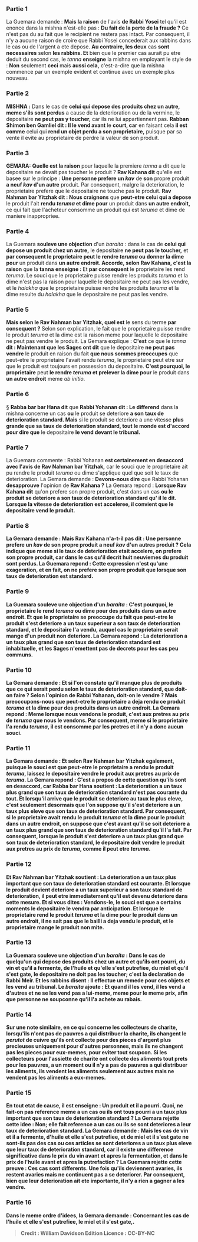 
### Partie 1
La Guemara demande : <b>Mais la raison</b> de l'avis <b>de Rabbi Yosei</b> tel qu'il est enonce dans la mishna n'est-elle pas : <b>Du fait de la perte de la fraude ?</b> Ce n'est pas du au fait que le recipient ne restera pas intact. Par consequent, il n'y a aucune raison de croire que Rabbi Yosei concederait aux rabbins dans le cas ou de l'argent a ete depose. <b>Au contraire, les deux</b> cas <b>sont necessaires</b> selon <b>les rabbins. Et</b> bien que le premier cas aurait pu etre deduit du second cas, le <i>tanna</i> <b>enseigne</b> la mishna en employant le style de : <b>Non</b> seulement <b>ceci</b> mais <b>aussi cela,</b> c'est-a-dire que la mishna commence par un exemple evident et continue avec un exemple plus nouveau.

### Partie 2
<strong>MISHNA :</strong> Dans le cas de <b>celui qui depose des produits chez un autre, meme s'ils sont perdus</b> a cause de la deterioration ou de la vermine, le depositaire <b>ne peut pas y toucher,</b> car ils ne lui appartiennent pas. <b>Rabban Shimon ben Gamliel dit : Il le vend avant</b> le <b>court, car</b> en faisant cela <b>il est comme</b> celui qui <b>rend un objet perdu a son proprietaire,</b> puisque par sa vente il evite au proprietaire de perdre la valeur de son produit.

### Partie 3
<strong>GEMARA:</strong> <b>Quelle est la raison</b> pour laquelle la premiere <i>tanna</i> a dit que le depositaire ne devait pas toucher le produit ? <b>Rav Kahana dit</b> qu'elle est basee sur le principe : <b>Une personne prefere un <i>kav</i></b> de <b>son</b> propre produit <b>a neuf <i>kav</i> d'un autre</b> produit. Par consequent, malgre la deterioration, le proprietaire prefere que le depositaire ne touche pas le produit. <b>Rav Nahman bar Yitzhak dit : Nous craignons</b> que <b>peut-etre celui qui a depose</b> le produit l'ait <b>rendu <i>teruma</i> et dime pour</b> un produit dans <b>un autre endroit,</b> ce qui fait que l'acheteur consomme un produit qui est <i>teruma</i> et dime de maniere inappropriee.

### Partie 4
La Guemara <b>souleve une objection</b> d'un <i>baraita</i> : dans le cas de <b>celui qui depose un produit chez un autre,</b> le depositaire <b>ne peut pas le toucher,</b> et <b>par consequent le proprietaire peut le rendre <i>teruma</i> ou donner la dime pour</b> un produit dans <b>un autre endroit. Accorde, selon Rav Kahana, c'est la raison</b> que la <b>tanna</b> <b>enseigne : </b> Et <b>par consequent</b> le proprietaire les rend <i>teruma</i>. Le souci que le proprietaire puisse rendre les produits <i>teruma</i> et la dime n'est pas la raison pour laquelle le depositaire ne peut pas les vendre, et le <i>halakha</i> que le proprietaire puisse rendre les produits <i>teruma</i> et la dime resulte du <i>halakha</i> que le depositaire ne peut pas les vendre.

### Partie 5
<b>Mais selon le Rav Nahman bar Yitzhak, quel est</b> le sens du terme <b>par consequent ?</b> Selon son explication, le fait que le proprietaire puisse rendre le produit <i>teruma</i> et la dime est la raison meme pour laquelle le depositaire ne peut pas vendre le produit. La Gemara explique : <b>C'est</b> ce que le <i>tanna</i> <b>dit : Maintenant que les Sages ont dit</b> que le depositaire <b>ne peut pas vendre</b> le produit en raison du fait <b>que nous sommes preoccupes</b> que peut-etre le proprietaire l'avait rendu <i>teruma</i>, le proprietaire peut etre sur que le produit est toujours en possession du depositaire. <b>C'est pourquoi, le proprietaire</b> peut <b>le rendre <i>teruma</i> et prelever la dime pour</b> le produit dans <b>un autre endroit</b> meme <i>ab initio</i>.

### Partie 6
§ <b>Rabba bar bar Hana dit</b> que <b>Rabbi Yohanan dit : Le differend</b> dans la mishna concerne un cas <b>ou</b> le produit se deteriore <b>a son</b> <b>taux de deterioration standard. Mais</b> si le produit se deteriore a une vitesse <b>plus grande que sa</b> <b>taux de deterioration standard, tout le monde est d'accord pour dire que</b> le depositaire <b>le vend devant le tribunal.</b>

### Partie 7
La Guemara commente : Rabbi Yohanan <b>est certainement en desaccord avec l'avis de Rav Nahman bar Yitzhak,</b> car le souci que le proprietaire ait pu rendre le produit <i>teruma</i> ou dime s'applique quel que soit le taux de deterioration. La Gemara demande : <b>Devons-nous dire</b> que Rabbi Yohanan <b>desapprouve</b> l'opinion de <b>Rav Kahana ?</b> La Gemara repond : <b>Lorsque Rav Kahana dit</b> qu'on prefere son propre produit, c'est dans un cas <b>ou le produit se deteriore <b>a son</b> <b>taux de deterioration</b> standard qu' <b>il le dit</b>. Lorsque la vitesse de deterioration est acceleree, il convient que le depositaire vend le produit.

### Partie 8
La Gemara demande : <b>Mais</b> Rav Kahana n'a-t-il pas dit : Une personne <b>prefere un <i>kav</i></b> de <b>son</b> propre produit <b>a neuf <i>kav</i> d'un autres</b> produit ? Cela indique que meme si le taux de deterioration etait accelere, on prefere son propre produit, car dans le cas qu'il decrit huit neuviemes du produit sont perdus. La Guemara repond : Cette expression n'est qu'une exageration, et en fait, on ne prefere son propre produit que lorsque son taux de deterioration est standard.

### Partie 9
La Guemara <b>souleve une objection</b> d'un <i>baraita</i> : <b>C'est pourquoi, le proprietaire le rend <i>teruma</i> ou dime pour</b> des produits dans <b>un autre endroit. Et que</b> le proprietaire <b>se preoccupe</b> du fait que <b>peut-etre</b> le produit s'est deteriore a un taux <b>superieur a son <b>taux de deterioration</b> standard, et</b> le depositaire <b>l'a vendu,</b> auquel cas le proprietaire serait <b>mange d'un produit non deteriore.</b> La Gemara repond : La deterioration a un taux <b>plus grand que son <b>taux de deterioration</b> standard est <b>inhabituelle,</b> et les Sages n'emettent pas de decrets pour les cas peu communs.

### Partie 10
La Gemara demande : <b>Et si l'on constate</b> qu'il manque plus de produits que ce qui serait perdu selon le taux de deterioration standard, <b>que doit-on faire</b> ? Selon l'opinion de Rabbi Yohanan, doit-on <b>le vendre ? Mais preoccupons-nous</b> que <b>peut-etre le proprietaire</b> a deja <b>rendu</b> ce produit <b><i>teruma</i> et la dime pour</b> des produits dans <b>un autre endroit.</b> La Gemara repond : <b>Meme lorsque nous vendons</b> le produit, c'est <b>aux pretres au prix de <i>teruma</i></b> que <b>nous le vendons.</b> Par consequent, meme si le proprietaire l'a rendu <i>teruma</i>, il est consomme par les pretres et il n'y a donc aucun souci.

### Partie 11
La Gemara demande : <b>Et selon Rav Nahman bar Yitzhak egalement,</b> puisque le souci est que peut-etre le proprietaire a rendu le produit <i>teruma</i>, <b>laissez</b> le depositaire <b>vendre</b> le produit <b>aux pretres au prix de <i>teruma</i>.</b> La Gemara repond : C'est a propos de <b>cette question qu'ils sont en desaccord, car Rabba bar Hana soutient :</b> La deterioration a un taux <b>plus grand que son</b> <b>taux de deterioration</b> standard n'est <b>pas courante du tout. Et lorsqu'il arrive</b> que le produit se deteriore au taux le plus eleve, <b>c'est</b> seulement <b>desormais</b> que l'on suppose <b>qu'il s'est</b> deteriore a un taux <b>plus eleve que son <b>taux de deterioration</b> standard. </b> Par consequent, <b>si le proprietaire</b> avait <b>rendu</b> le produit <b><i>teruma</i> et la dime pour</b> le produit dans <b>un autre endroit,</b> on suppose que <b>c'est avant qu'il</b> se soit deteriore a un taux <b>plus grand que son</b> <b>taux de deterioration</b> standard qu'il l'a fait. Par consequent, lorsque</b> le produit s'est deteriore a un taux <b>plus grand que son</b> <b>taux de deterioration standard,</b> le depositaire <b>doit vendre</b> le produit <b>aux pretres au prix de <i>teruma</i>,</b> comme il peut etre <i>teruma</i>.

### Partie 12
<b>Et Rav Nahman bar Yitzhak soutient :</b> La deterioration a un taux <b>plus important que son</b> <b>taux de deterioration standard est courante. Et lorsque</b> le produit <b>devient</b> deteriore a un taux superieur a son taux standard de deterioration, il peut etre <b>immediatement qu'il est devenu</b> deteriore dans cette mesure. <b>Et si vous dites : Vendons-le,</b> le souci est que <b>a certains moments</b> le depositaire <b>le vendra par anticipation. Et lorsque le proprietaire rend</b> le produit <b><i>teruma</i> et la dime pour</b> le produit dans <b>un autre endroit, il ne sait pas que</b> le bailli a deja <b>vendu</b> le produit, et le proprietaire <b>mange le produit non mite.</b>

### Partie 13
La Guemara <b>souleve une objection</b> d'un <i>baraita</i> : Dans le cas de <b>quelqu'un qui depose des produits chez un autre et qu'ils ont pourri, du vin et qu'il a fermente, de l'huile et qu'elle s'est putrefiee, du miel et qu'il s'est gate,</b> le depositaire <b>ne doit pas les toucher;</b> c'est <b>la declaration de Rabbi Meir. Et les rabbins disent : Il effectue un remede pour</b> ces objets <b>et les vend au tribunal.</b> Le <i>baraita</i> ajoute : <b>Et quand il les vend, il les vend a d'autres et ne se les vend pas a lui-meme,</b> meme pour le meme prix, afin que personne ne soupconne qu'il l'a achete au rabais.

### Partie 14
<b>Sur une note similaire</b>, en ce qui concerne les <b>collecteurs de charite, lorsqu'ils n'ont pas de pauvres</b> a qui <b>distribuer</b> la charite, <b>ils changent</b> le <i>perutot</i> de cuivre qu'ils ont collecte pour des pieces d'argent plus precieuses uniquement <b>pour d'autres</b> personnes, <b>mais ils ne changent pas</b> les pieces <b>pour eux-memes,</b> pour eviter tout soupcon. Si les <b>collecteurs pour l'assiette de charite</b> ont collecte des aliments tout prets pour les pauvres, <b>a un moment ou il n'y a pas de pauvres</b> a qui <b>distribuer</b> les aliments, <b>ils vendent</b> les aliments seulement <b>aux autres mais ne vendent pas</b> les aliments <b>a eux-memes.</b>

### Partie 15
<b>En tout etat de cause, il est enseigne : Un produit et il a pourri. Quoi, ne fait-on pas</b> reference <b>meme</b> a un cas ou ils ont tous pourri a un taux <b>plus important que son <b>taux de deterioration</b> standard ? </b> La Gemara rejette cette idee : <b>Non;</b> elle fait reference a un cas <b>ou</b> ils se sont deteriores <b>a leur</b> <b>taux de deterioration standard.</b> La Gemara demande : <b>Mais les cas de <b>vin et il a fermente, d'huile et elle s'est putrefiee,</b> et de <b>miel et il s'est gate</b> ne sont-ils pas des cas <b>ou</b> ces articles se sont deteriores a un taux <b>plus eleve que leur</b> <b>taux de deterioration standard,</b> car il existe une difference significative dans le prix du vin avant et apres la fermentation, et dans le prix de l'huile avant et apres la putrefaction ? La Guemara rejette cette preuve : <b>Ces cas</b> <b>sont differents. Une fois qu'ils deviennent</b> avaries, <b>ils restent</b> avaries mais ne continuent pas a se deteriorer. Par consequent, bien que leur deterioration ait ete importante, il n'y a rien a gagner a les vendre.

### Partie 16
Dans le meme ordre d'idees, la Gemara demande : Concernant les cas de <b>l'huile et elle s'est putrefiee, le miel et il s'est gate,</b>.

>Credit : William Davidson Edition
>Licence : CC-BY-NC
